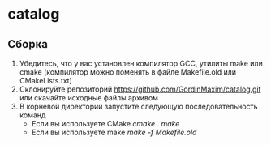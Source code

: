 # catalog

## Сборка

1. Убедитесь, что у вас установлен компилятор GCC, утилиты make или cmake (компилятор можно поменять в файле Makefile.old или CMakeLists.txt)
2. Склонируйте репозиторий https://github.com/GordinMaxim/catalog.git или скачайте исходные файлы архивом
3. В корневой директории запустите следующую последовательность команд
	* Если вы используете CMake
	_cmake ._
	_make_
	* Если вы используете make
	_make -f Makefile.old_
